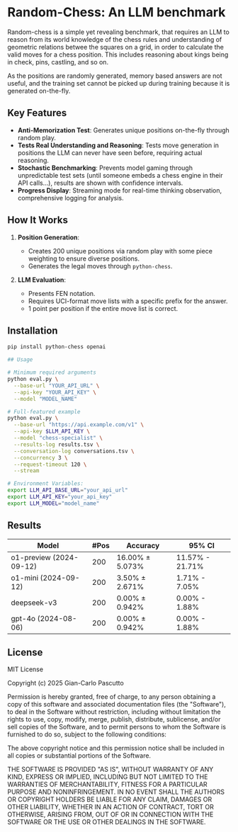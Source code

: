 # Random-Chess: An LLM benchmark

Random-chess is a simple yet revealing benchmark, that requires an LLM to reason from its world knowledge of the chess rules and understanding of geometric relations betwee
the squares on a grid, in order to calculate the valid moves for a chess position. This includes reasoning about kings being in check, pins, castling, and so on.

As the positions are randomly generated, memory based answers are not useful, and the training set cannot be picked up during training because it is generated on-the-fly.

## Key Features

- **Anti-Memorization Test**: Generates unique positions on-the-fly through random play.
- **Tests Real Understanding and Reasoning**: Tests move generation in positions the LLM can never have seen before, requiring actual reasoning.
- **Stochastic Benchmarking**: Prevents model gaming through unpredictable test sets (until someone embeds a chess engine in their API calls...), results are shown with confidence intervals.
- **Progress Display**: Streaming mode for real-time thinking observation, comprehensive logging for analysis.

## How It Works

1. **Position Generation**:
   - Creates 200 unique positions via random play with some piece weighting to ensure diverse positions.
   - Generates the legal moves through `python-chess`.

2. **LLM Evaluation**:
   - Presents FEN notation.
   - Requires UCI-format move lists with a specific prefix for the answer.
   - 1 point per position if the entire move list is correct.

## Installation

```bash
pip install python-chess openai

## Usage

# Minimum required arguments
python eval.py \
  --base-url "YOUR_API_URL" \
  --api-key "YOUR_API_KEY" \
  --model "MODEL_NAME"

# Full-featured example
python eval.py \
  --base-url "https://api.example.com/v1" \
  --api-key $LLM_API_KEY \
  --model "chess-specialist" \
  --results-log results.tsv \
  --conversation-log conversations.tsv \
  --concurrency 3 \
  --request-timeout 120 \
  --stream

# Environment Variables:
export LLM_API_BASE_URL="your_api_url"
export LLM_API_KEY="your_api_key"
export LLM_MODEL="model_name"
```

## Results

| Model                   | #Pos |   Accuracy        |   95% CI          |
|-------------------------|------|-------------------|-------------------|
| o1-preview (2024-09-12) | 200  |  16.00% ± 5.073%  |  11.57% - 21.71%  |
| o1-mini (2024-09-12)    | 200  |   3.50% ± 2.671%  |   1.71% -  7.05%  |
| deepseek-v3             | 200  |   0.00% ± 0.942%  |   0.00% -  1.88%  |
| gpt-4o (2024-08-06)     | 200  |   0.00% ± 0.942%  |   0.00% -  1.88%  |

## License

MIT License

Copyright (c) 2025 Gian-Carlo Pascutto

Permission is hereby granted, free of charge, to any person obtaining a copy of this software and associated documentation files (the "Software"), to deal in the Software without restriction, including without limitation the rights to use, copy, modify, merge, publish, distribute, sublicense, and/or sell copies of the Software, and to permit persons to whom the Software is furnished to do so, subject to the following conditions:

The above copyright notice and this permission notice shall be included in all copies or substantial portions of the Software.

THE SOFTWARE IS PROVIDED "AS IS", WITHOUT WARRANTY OF ANY KIND, EXPRESS OR IMPLIED, INCLUDING BUT NOT LIMITED TO THE WARRANTIES OF MERCHANTABILITY, FITNESS FOR A PARTICULAR PURPOSE AND NONINFRINGEMENT. IN NO EVENT SHALL THE AUTHORS OR COPYRIGHT HOLDERS BE LIABLE FOR ANY CLAIM, DAMAGES OR OTHER LIABILITY, WHETHER IN AN ACTION OF CONTRACT, TORT OR OTHERWISE, ARISING FROM, OUT OF OR IN CONNECTION WITH THE SOFTWARE OR THE USE OR OTHER DEALINGS IN THE SOFTWARE.
